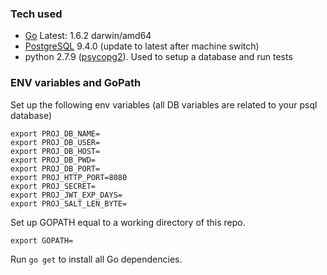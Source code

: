 ### Tech used

 - [Go](https://golang.org/doc/install) Latest: 1.6.2 darwin/amd64
 - [PostgreSQL](https://www.postgresql.org/download/) 9.4.0 (update to latest after machine switch)
 - python 2.7.9 ([psycopg2](http://initd.org/psycopg/)). Used to setup a database and run tests 
 
### ENV variables and GoPath

Set up the following env variables (all DB variables are related to your psql database)

    export PROJ_DB_NAME=
    export PROJ_DB_USER=
    export PROJ_DB_HOST=
    export PROJ_DB_PWD=
    export PROJ_DB_PORT=
    export PROJ_HTTP_PORT=8080
    export PROJ_SECRET=
    export PROJ_JWT_EXP_DAYS=
    export PROJ_SALT_LEN_BYTE=
    
Set up GOPATH equal to a working directory of this repo.
    
    export GOPATH=

Run `go get` to install all Go dependencies.
